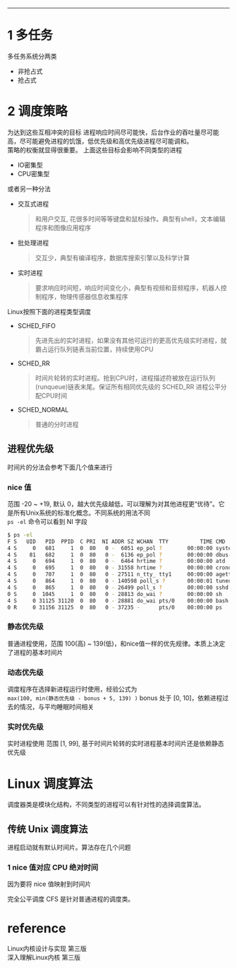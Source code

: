
---

# 1 多任务
多任务系统分两类
- 非抢占式
- 抢占式

# 2 调度策略
为达到这些互相冲突的目标 进程响应时间尽可能快，后台作业的吞吐量尽可能高，尽可能避免进程的饥饿，低优先级和高优先级进程尽可能调和。  
策略的权衡就显得很重要。
上面这些目标会影响不同类型的进程  
- IO密集型
- CPU密集型

或者另一种分法
- 交互式进程
  > 和用户交互, 花很多时间等等键盘和鼠标操作。典型有shell，文本编辑程序和图像应用程序
- 批处理进程
  > 交互少，典型有编译程序，数据库搜索引擎以及科学计算
- 实时进程
  > 要求响应时间短，响应时间变化小，典型有视频和音频程序，机器人控制程序，物理传感器信息收集程序

Linux按照下面的进程类型调度
- SCHED_FIFO
  > 先进先出的实时进程，如果没有其他可运行的更高优先级实时进程，就霸占运行队列链表当前位置，持续使用CPU
- SCHED_RR
  > 时间片轮转的实时进程。抢到CPU时，进程描述符被放在运行队列(runqueue)链表末尾。保证所有相同优先级的 SCHED_RR 进程公平分配CPU时间
- SCHED_NORMAL
  > 普通的分时进程

## 进程优先级
时间片的分法会参考下面几个值来进行
### nice 值
范围 -20 ~ +19, 默认 0，越大优先级越低，可以理解为对其他进程更“优待”。它是所有Unix系统的标准化概念。不同系统的用法不同  
`ps -el` 命令可以看到 NI 字段
``` sh
$ ps -el
F S   UID   PID  PPID  C PRI  NI ADDR SZ WCHAN  TTY          TIME CMD
4 S     0   681     1  0  80   0 -  6051 ep_pol ?        00:00:00 systemd-logind
4 S    81   682     1  0  80   0 -  6136 ep_pol ?        00:00:00 dbus-daemon
4 S     0   694     1  0  80   0 -  6464 hrtime ?        00:00:00 atd
4 S     0   695     1  0  80   0 - 31558 hrtime ?        00:00:00 crond
4 S     0   707     1  0  80   0 - 27511 n_tty_ tty1     00:00:00 agetty
4 S     0   864     1  0  80   0 - 140598 poll_s ?       00:00:01 tuned
4 S     0   865     1  0  80   0 - 26499 poll_s ?        00:00:00 sshd
0 S     0  1045     1  0  80   0 - 28813 do_wai ?        00:00:00 sh
4 S     0 31125 31120  0  80   0 - 28881 do_wai pts/0    00:00:00 bash
0 R     0 31156 31125  0  80   0 - 37235 -      pts/0    00:00:00 ps
```

### 静态优先级
普通进程使用，范围 100(高) ~ 139(低)，和nice值一样的优先规律。本质上决定了进程的基本时间片

### 动态优先级
调度程序在选择新进程运行时使用，经验公式为  
`max(100, min(静态优先级 - bonus + 5, 139) )` bonus 处于 [0, 10]，依赖进程过去的情况，与平均睡眠时间相关

### 实时优先级
实时进程使用 范围 [1, 99], 基于时间片轮转的实时进程基本时间片还是依赖静态优先级  

# Linux 调度算法
调度器类是模块化结构，不同类型的进程可以有针对性的选择调度算法。
## 传统 Unix 调度算法
进程启动就有默认时间片。算法存在几个问题
### 1 nice 值对应 CPU 绝对时间
因为要将 nice 值映射到时间片

完全公平调度 CFS 是针对普通进程的调度类。

# reference
Linux内核设计与实现 第三版  
深入理解Linux内核 第三版  